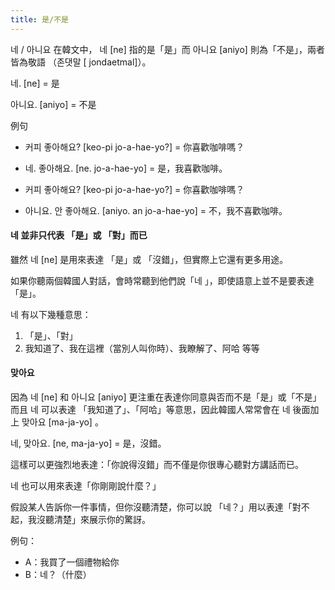 ```yaml
---
title: 是/不是
---
```


네 / 아니요 在韓文中， 네 [ne] 指的是「是」而 아니요 [aniyo] 則為「不是」，兩者皆為敬語 （존댓말 [ jondaetmal]）。

네. [ne] = 是

아니요. [aniyo] = 不是

例句

- 커피 좋아해요? [keo-pi jo-a-hae-yo?] = 你喜歡咖啡嗎？
- 네. 좋아해요. [ne. jo-a-hae-yo] = 是，我喜歡咖啡。

- 커피 좋아해요? [keo-pi jo-a-hae-yo?] = 你喜歡咖啡嗎？
- 아니요. 안 좋아해요. [aniyo. an jo-a-hae-yo] = 不，我不喜歡咖啡。

#### 네 並非只代表 「是」或 「對」而已

雖然 네 [ne] 是用來表達 「是」或 「沒錯」，但實際上它還有更多用途。

如果你聽兩個韓國人對話，會時常聽到他們說「네 」，即使語意上並不是要表達「是」。

네 有以下幾種意思：

1. 「是」、「對」
2. 我知道了、我在這裡（當別人叫你時）、我瞭解了、阿哈 等等

#### 맞아요

因為 네 [ne] 和 아니요 [aniyo] 更注重在表達你同意與否而不是「是」或「不是」而且 네 可以表達 「我知道了」、「阿哈」等意思，因此韓國人常常會在 네 後面加上 맞아요 [ma-ja-yo] 。

네, 맞아요. [ne, ma-ja-yo] = 是，沒錯。

這樣可以更強烈地表達：「你說得沒錯」而不僅是你很專心聽對方講話而已。

네 也可以用來表達「你剛剛說什麼？」

假設某人告訴你一件事情，但你沒聽清楚，你可以說 「네？」用以表達「對不起，我沒聽清楚」來展示你的驚訝。

例句：

- A：我買了一個禮物給你
- B：네？（什麼）